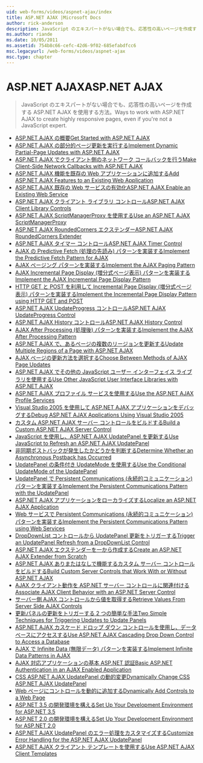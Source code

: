 ```yaml
---
uid: web-forms/videos/aspnet-ajax/index
title: ASP.NET AJAX |Microsoft Docs
author: rick-anderson
description: JavaScript のエキスパートがない場合でも、応答性の高いページを作成する ASP.NET AJAX を使用する方法。
ms.author: riande
ms.date: 10/05/2011
ms.assetid: 754b8c66-cefc-42d6-9f02-685efabdfcc6
msc.legacyurl: /web-forms/videos/aspnet-ajax
msc.type: chapter
---
```

<a name="aspnet-ajax"></a><span data-ttu-id="4258b-103">ASP.NET AJAX</span><span class="sxs-lookup"><span data-stu-id="4258b-103">ASP.NET AJAX</span></span>
====================
> <span data-ttu-id="4258b-104">JavaScript のエキスパートがない場合でも、応答性の高いページを作成する ASP.NET AJAX を使用する方法。</span><span class="sxs-lookup"><span data-stu-id="4258b-104">Ways to work with ASP.NET AJAX to create highly responsive pages, even if you're not a JavaScript expert.</span></span>


- [<span data-ttu-id="4258b-105">ASP.NET AJAX の概要</span><span class="sxs-lookup"><span data-stu-id="4258b-105">Get Started with ASP.NET AJAX</span></span>](how-do-i-get-started-with-aspnet-ajax.md)
- [<span data-ttu-id="4258b-106">ASP.NET AJAX の部分的ページ更新を実行する</span><span class="sxs-lookup"><span data-stu-id="4258b-106">Implement Dynamic Partial-Page Updates with ASP.NET AJAX</span></span>](how-do-i-implement-dynamic-partial-page-updates-with-aspnet-ajax.md)
- [<span data-ttu-id="4258b-107">ASP.NET AJAX でクライアント側のネットワーク コールバックを行う</span><span class="sxs-lookup"><span data-stu-id="4258b-107">Make Client-Side Network Callbacks with ASP.NET AJAX</span></span>](how-do-i-make-client-side-network-callbacks-with-aspnet-ajax.md)
- [<span data-ttu-id="4258b-108">ASP.NET AJAX 機能を既存の Web アプリケーションに追加する</span><span class="sxs-lookup"><span data-stu-id="4258b-108">Add ASP.NET AJAX Features to an Existing Web Application</span></span>](how-do-i-add-aspnet-ajax-features-to-an-existing-web-application.md)
- [<span data-ttu-id="4258b-109">ASP.NET AJAX 既存の Web サービスの有効化</span><span class="sxs-lookup"><span data-stu-id="4258b-109">ASP.NET AJAX Enable an Existing Web Service</span></span>](how-do-i-aspnet-ajax-enable-an-existing-web-service.md)
- [<span data-ttu-id="4258b-110">ASP.NET AJAX クライアント ライブラリ コントロール</span><span class="sxs-lookup"><span data-stu-id="4258b-110">ASP.NET AJAX Client Library Controls</span></span>](how-do-i-use-the-aspnet-ajax-client-library-controls.md)
- [<span data-ttu-id="4258b-111">ASP.NET AJAX ScriptManagerProxy を使用する</span><span class="sxs-lookup"><span data-stu-id="4258b-111">Use an ASP.NET AJAX ScriptManagerProxy</span></span>](how-do-i-use-an-aspnet-ajax-scriptmanagerproxy.md)
- [<span data-ttu-id="4258b-112">ASP.NET AJAX RoundedCorners エクステンダー</span><span class="sxs-lookup"><span data-stu-id="4258b-112">ASP.NET AJAX RoundedCorners Extender</span></span>](how-do-i-use-the-aspnet-ajax-roundedcorners-extender.md)
- [<span data-ttu-id="4258b-113">ASP.NET AJAX タイマー コントロール</span><span class="sxs-lookup"><span data-stu-id="4258b-113">ASP.NET AJAX Timer Control</span></span>](how-do-i-use-the-aspnet-ajax-timer-control.md)
- [<span data-ttu-id="4258b-114">AJAX の Predictive Fetch (処理の先読み) パターンを実装する</span><span class="sxs-lookup"><span data-stu-id="4258b-114">Implement the Predictive Fetch Pattern for AJAX</span></span>](how-do-i-implement-the-predictive-fetch-pattern-for-ajax.md)
- [<span data-ttu-id="4258b-115">AJAX ページング パターンを実装する</span><span class="sxs-lookup"><span data-stu-id="4258b-115">Implement the AJAX Paging Pattern</span></span>](how-do-i-implement-the-ajax-paging-pattern.md)
- [<span data-ttu-id="4258b-116">AJAX Incremental Page Display (増分式ページ表示) パターンを実装する</span><span class="sxs-lookup"><span data-stu-id="4258b-116">Implement the AJAX Incremental Page Display Pattern</span></span>](how-do-i-implement-the-ajax-incremental-page-display-pattern.md)
- [<span data-ttu-id="4258b-117">HTTP GET と POST を利用して Incremental Page Display (増分式ページ表示) パターンを実装する</span><span class="sxs-lookup"><span data-stu-id="4258b-117">Implement the Incremental Page Display Pattern using HTTP GET and POST</span></span>](how-do-i-implement-the-incremental-page-display-pattern-using-http-get-and-post.md)
- [<span data-ttu-id="4258b-118">ASP.NET AJAX UpdateProgress コントロール</span><span class="sxs-lookup"><span data-stu-id="4258b-118">ASP.NET AJAX UpdateProgress Control</span></span>](how-do-i-use-the-aspnet-ajax-updateprogress-control.md)
- [<span data-ttu-id="4258b-119">ASP.NET AJAX History コントロール</span><span class="sxs-lookup"><span data-stu-id="4258b-119">ASP.NET AJAX History Control</span></span>](how-do-i-use-the-aspnet-ajax-history-control.md)
- [<span data-ttu-id="4258b-120">AJAX After Processing (処理後) パターンを実装する</span><span class="sxs-lookup"><span data-stu-id="4258b-120">Implement the AJAX After Processing Pattern</span></span>](how-do-i-implement-the-ajax-after-processing-pattern.md)
- [<span data-ttu-id="4258b-121">ASP.NET AJAX で、あるページの複数のリージョンを更新する</span><span class="sxs-lookup"><span data-stu-id="4258b-121">Update Multiple Regions of a Page with ASP.NET AJAX</span></span>](how-do-i-update-multiple-regions-of-a-page-with-aspnet-ajax.md)
- [<span data-ttu-id="4258b-122">AJAX ページの更新方法を選択する</span><span class="sxs-lookup"><span data-stu-id="4258b-122">Choose Between Methods of AJAX Page Updates</span></span>](how-do-i-choose-between-methods-of-ajax-page-updates.md)
- [<span data-ttu-id="4258b-123">ASP.NET AJAX でその他の JavaScript ユーザー インターフェイス ライブラリを使用する</span><span class="sxs-lookup"><span data-stu-id="4258b-123">Use Other JavaScript User Interface Libraries with ASP.NET AJAX</span></span>](how-do-i-use-other-javascript-user-interface-libraries-with-aspnet-ajax.md)
- [<span data-ttu-id="4258b-124">ASP.NET AJAX プロファイル サービスを使用する</span><span class="sxs-lookup"><span data-stu-id="4258b-124">Use the ASP.NET AJAX Profile Services</span></span>](how-do-i-use-the-aspnet-ajax-profile-services.md)
- [<span data-ttu-id="4258b-125">Visual Studio 2005 を使用して ASP.NET AJAX アプリケーションをデバッグする</span><span class="sxs-lookup"><span data-stu-id="4258b-125">Debug ASP.NET AJAX Applications Using Visual Studio 2005</span></span>](how-do-i-debug-aspnet-ajax-applications-using-visual-studio-2005.md)
- [<span data-ttu-id="4258b-126">カスタム ASP.NET AJAX サーバー コントロールをビルドする</span><span class="sxs-lookup"><span data-stu-id="4258b-126">Build a Custom ASP.NET AJAX Server Control</span></span>](how-do-i-build-a-custom-aspnet-ajax-server-control.md)
- [<span data-ttu-id="4258b-127">JavaScript を使用し、ASP.NET AJAX UpdatePanel を更新する</span><span class="sxs-lookup"><span data-stu-id="4258b-127">Use JavaScript to Refresh an ASP.NET AJAX UpdatePanel</span></span>](how-do-i-use-javascript-to-refresh-an-aspnet-ajax-updatepanel.md)
- [<span data-ttu-id="4258b-128">非同期ポストバックが発生したかどうかを判断する</span><span class="sxs-lookup"><span data-stu-id="4258b-128">Determine Whether an Asynchronous Postback has Occurred</span></span>](how-do-i-determine-whether-an-asynchronous-postback-has-occurred.md)
- [<span data-ttu-id="4258b-129">UpdatePanel の条件付き UpdateMode を使用する</span><span class="sxs-lookup"><span data-stu-id="4258b-129">Use the Conditional UpdateMode of the UpdatePanel</span></span>](how-do-i-use-the-conditional-updatemode-of-the-updatepanel.md)
- [<span data-ttu-id="4258b-130">UpdatePanel で Persistent Communications (永続的コミュニケーション) パターンを実装する</span><span class="sxs-lookup"><span data-stu-id="4258b-130">Implement the Persistent Communications Pattern with the UpdatePanel</span></span>](how-do-i-implement-the-persistent-communications-pattern-with-the-updatepanel.md)
- [<span data-ttu-id="4258b-131">ASP.NET AJAX アプリケーションをローカライズする</span><span class="sxs-lookup"><span data-stu-id="4258b-131">Localize an ASP.NET AJAX Application</span></span>](how-do-i-localize-an-aspnet-ajax-application.md)
- [<span data-ttu-id="4258b-132">Web サービスで Persistent Communications (永続的コミュニケーション) パターンを実装する</span><span class="sxs-lookup"><span data-stu-id="4258b-132">Implement the Persistent Communications Pattern using Web Services</span></span>](how-do-i-implement-the-persistent-communications-pattern-using-web-services.md)
- [<span data-ttu-id="4258b-133">DropDownList コントロールから UpdatePanel 更新をトリガーする</span><span class="sxs-lookup"><span data-stu-id="4258b-133">Trigger an UpdatePanel Refresh from a DropDownList Control</span></span>](how-do-i-trigger-an-updatepanel-refresh-from-a-dropdownlist-control.md)
- [<span data-ttu-id="4258b-134">ASP.NET AJAX エクステンダーを一から作成する</span><span class="sxs-lookup"><span data-stu-id="4258b-134">Create an ASP.NET AJAX Extender from Scratch</span></span>](how-do-i-create-an-aspnet-ajax-extender-from-scratch.md)
- [<span data-ttu-id="4258b-135">ASP.NET AJAX ありまたはなしで機能するカスタム サーバー コントロールをビルドする</span><span class="sxs-lookup"><span data-stu-id="4258b-135">Build Custom Server Controls that Work With or Without ASP.NET AJAX</span></span>](how-do-i-build-custom-server-controls-that-work-with-or-without-aspnet-ajax.md)
- [<span data-ttu-id="4258b-136">AJAX クライアント動作を ASP.NET サーバー コントロールに関連付ける</span><span class="sxs-lookup"><span data-stu-id="4258b-136">Associate AJAX Client Behavior with an ASP.NET Server Control</span></span>](how-do-i-associate-ajax-client-behavior-with-an-aspnet-server-control.md)
- [<span data-ttu-id="4258b-137">サーバー側 AJAX コントロールから値を取得する</span><span class="sxs-lookup"><span data-stu-id="4258b-137">Retrieve Values From Server Side AJAX Controls</span></span>](how-do-i-retrieve-values-from-server-side-ajax-controls.md)
- [<span data-ttu-id="4258b-138">更新パネルの更新をトリガーする 2 つの簡単な手法</span><span class="sxs-lookup"><span data-stu-id="4258b-138">Two Simple Techniques for Triggering Updates to Update Panels</span></span>](two-simple-techniques-for-triggering-updates-to-update-panels.md)
- [<span data-ttu-id="4258b-139">ASP.NET AJAX カスケード ドロップ ダウン コントロールを使用し、データベースにアクセスする</span><span class="sxs-lookup"><span data-stu-id="4258b-139">Use ASP.NET AJAX Cascading Drop Down Control to Access a Database</span></span>](use-aspnet-ajax-cascading-drop-down-control-to-access-a-database.md)
- [<span data-ttu-id="4258b-140">AJAX で Infinite Data (無限データ) パターンを実装する</span><span class="sxs-lookup"><span data-stu-id="4258b-140">Implement Infinite Data Patterns in AJAX</span></span>](implement-infinite-data-patterns-in-ajax.md)
- [<span data-ttu-id="4258b-141">AJAX 対応アプリケーションの基本 ASP.NET 認証</span><span class="sxs-lookup"><span data-stu-id="4258b-141">Basic ASP.NET Authentication in an AJAX Enabled Application</span></span>](basic-aspnet-authentication-in-an-ajax-enabled-application.md)
- [<span data-ttu-id="4258b-142">CSS ASP.NET AJAX UpdatePanel の動的変更</span><span class="sxs-lookup"><span data-stu-id="4258b-142">Dynamically Change CSS ASP.NET AJAX UpdatePanel</span></span>](how-to-dynamically-change-css-using-the-aspnet-ajax-updatepanel.md)
- [<span data-ttu-id="4258b-143">Web ページにコントロールを動的に追加する</span><span class="sxs-lookup"><span data-stu-id="4258b-143">Dynamically Add Controls to a Web Page</span></span>](how-to-dynamically-add-controls-to-a-web-page.md)
- [<span data-ttu-id="4258b-144">ASP.NET 3.5 の開発環境を構える</span><span class="sxs-lookup"><span data-stu-id="4258b-144">Set Up Your Development Environment for ASP.NET 3.5</span></span>](set-up-your-development-environment-for-aspnet-35.md)
- [<span data-ttu-id="4258b-145">ASP.NET 2.0 の開発環境を構える</span><span class="sxs-lookup"><span data-stu-id="4258b-145">Set Up Your Development Environment for ASP.NET 2.0</span></span>](set-up-your-development-environment-for-aspnet-20.md)
- [<span data-ttu-id="4258b-146">ASP.NET AJAX UpdatePanel のエラー処理をカスタマイズする</span><span class="sxs-lookup"><span data-stu-id="4258b-146">Customize Error Handling for the ASP.NET AJAX UpdatePanel</span></span>](how-do-i-customize-error-handling-for-the-aspnet-ajax-updatepanel.md)
- [<span data-ttu-id="4258b-147">ASP.NET AJAX クライアント テンプレートを使用する</span><span class="sxs-lookup"><span data-stu-id="4258b-147">Use ASP.NET AJAX Client Templates</span></span>](how-do-i-use-aspnet-ajax-client-templates.md)
